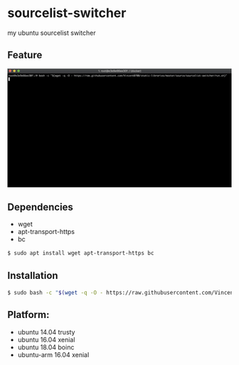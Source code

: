 # sourcelist-switcher

my ubuntu sourcelist switcher

## Feature

![](https://raw.githubusercontent.com/Vincent0700/personal-image-hosting/master/images/static-libraries/sourcelist-switcher.gif)

## Dependencies

- wget
- apt-transport-https
- bc
  
```bash
$ sudo apt install wget apt-transport-https bc
```

## Installation

```bash
$ sudo bash -c "$(wget -q -O - https://raw.githubusercontent.com/Vincent0700/static-libraries/master/source/sourcelist-switcher/run.sh)"
```

## Platform:

- ubuntu 14.04 trusty
- ubuntu 16.04 xenial
- ubuntu 18.04 boinc
- ubuntu-arm 16.04 xenial